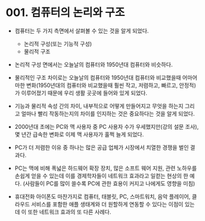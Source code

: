 # 001. 컴퓨터의 논리와 구조

- 컴퓨터는 두 가지 측면에서 살펴볼 수 있는 것을 알게 되었다.

  - 논리적 구성(또는 기능적 구성)
  - 물리적 구조

- 논리적 구성 면에서는 오늘날의 컴퓨터와 1950년대 컴퓨터와 비슷하다.

- 물리적인 구조 차이로는 오늘날의 컴퓨터와 1950년대 컴퓨터와 비교했을때 어마어마한 변화(1950년대의 컴퓨터와 비교했을때 훨씬 작고, 저렴하고, 빠르고, 안정적)가 이루어졌기 때문에 우리 생활 곳곳에 들어와 있게 되었다.

- 기능과 물리적 속성 간의 차이, 내부적으로 어떻게 만들어지고 무엇을 하는지 그리고 얼마나 빨리 작동하는지의 차이를 인지하는 것은 중요하다는 것을 알게 되었다.

- 2000년대 초에는 PC와 맥 사용자 중 PC 사용자 수가 우세했지만(강의 설문 조사), 몇 년간 급속한 변화로 이제 맥 사용자가 훌쩍 늘게 되었다.

- PC가 더 저렴한 이유 중 하나는 많은 공급 업체가 시장에서 치열한 경쟁을 벌인 결과다.

- PC는 맥에 비해 폭넓은 하드웨어 확장 장치, 많은 소프트 웨어 지원, 관련 노하우를 손쉽게 얻을 수 있는데 이를 경제학자들이 네트워크 효과라고 일컫는 현상의 한 예다. (사람들이 PC를 많이 쓸수록 PC에 관한 효용이 커지고 나에게도 영향을 미침)

- 휴대전화 아이폰도 마찬가지로 컴퓨터, 태블릿, PC, 스마트워치, 음악 플레이어, 클라우드 서비스를 포함한 애플 생태계와 더 원할하게 연동할 수 있다는 이점이 있는데 이 또한 네트워크 효과의 또 다른 사례다.
